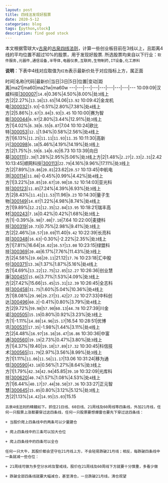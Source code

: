 ```yaml
---
layout: post
title: 四线法发现好股票
date: 2020-5-12
categories: blog
tags: [python,stock]
description: find good stock
---
```



本文根据雪球大v[古泉](https://xueqiu.com/u/7148646888)的[古泉四线法则](https://xueqiu.com/7148646888/130498192)，计算一些创业板目前在3线以上，且距离4线的平均位置不超过10%的股票，用于发现好股票.
所选股票均来自以下行业：`软件服务,元器件,通信设备,半导体,电器仪表,互联网,生物制药,IT设备,化工原料`

**说明**：下表中4线对应取值为`红色`表示最新价处于对应指标上方，属正面


时间|名称|代码|最新价|当日|3日|5日|位置|变动|距离|ma21|ma60|ma21w|ma60w
---|---|---|---|---|---|---|---|---
10:09:09|汉威科技|[300007](https://xueqiu.com/S/SZ300007)|`14.0`|0.36%|4.50%|8.00%|处`3`线上方|2|2.27%|`13.16`|`13.65`|14.06|`13.92`
10:09:42|金龙机电|[300032](https://xueqiu.com/S/SZ300032)|`3.93`|-0.51%|2.80%|7.38%|处`4`线上方|2|5.86%|`3.67`|`3.84`|`3.93`|`3.45`
10:10:00|赛为智能|[300044](https://xueqiu.com/S/SZ300044)|`6.97`|2.80%|3.44%|12.91%|处`3`线上方|1|4.02%|`6.38`|`6.55`|`6.87`|7.04
10:10:24|欧比特|[300053](https://xueqiu.com/S/SZ300053)|`12.1`|1.94%|0.58%|2.56%|处`4`线上方|1|6.13%|`11.25`|`11.11`|`11.93`|`11.35`
10:11:30|高新兴|[300098](https://xueqiu.com/S/SZ300098)|`6.18`|5.46%|4.19%|14.19%|处`3`线上方|2|1.75%|`5.59`|`6.14`|`6.02`|6.73
10:13:39|向日葵|[300111](https://xueqiu.com/S/SZ300111)|`2.38`|1.28%|2.95%|5.06%|处`3`线上方|2|1.48%|`2.27`|`2.33`|`2.31`|2.42
10:13:45|顺网科技|[300113](https://xueqiu.com/S/SZ300113)|`22.79`|4.16%|9.96%|17.11%|处`3`线上方|2|7.89%|`19.86`|`20.81`|23.62|`20.57`
10:13:45|中航电测|[300114](https://xueqiu.com/S/SZ300114)|`11.08`|-0.45%|0.99%|4.42%|处`4`线上方|1|3.22%|`10.85`|`10.67`|`10.90`|`10.52`
10:14:03|亚光科技|[300123](https://xueqiu.com/S/SZ300123)|`11.85`|7.24%|4.39%|6.93%|处`3`线上方|2|8.43%|`11.41`|`11.53`|11.96|`9.23`
10:14:30|量子生物|[300149](https://xueqiu.com/S/SZ300149)|`14.07`|1.22%|4.98%|8.74%|处`4`线上方|1|9.89%|`12.21`|`12.35`|`12.84`|`13.95`
10:18:21|瑞丰高材|[300243](https://xueqiu.com/S/SZ300243)|`7.16`|0.42%|0.42%|1.68%|处`3`线上方|1|-0.39%|`6.98`|`7.08`|`7.10`|7.64
10:22:00|麦捷科技|[300319](https://xueqiu.com/S/SZ300319)|`10.73`|0.75%|2.98%|9.41%|处`3`线上方|2|2.46%|`10.57`|`10.69`|11.40|`9.42`
10:22:39|长亮科技|[300348](https://xueqiu.com/S/SZ300348)|`16.63`|-0.30%|-2.22%|2.35%|处`3`线上方|1|7.81%|16.64|`16.02`|`16.57`|`13.08`
10:23:15|绿盟科技|[300369](https://xueqiu.com/S/SZ300369)|`20.48`|6.17%|7.76%|11.43%|处`3`线上方|2|4.58%|`19.66`|`20.11`|21.12|`17.76`
10:23:18|汇中股份|[300371](https://xueqiu.com/S/SZ300371)|`13.36`|1.37%|1.87%|5.16%|处`4`线上方|1|4.69%|`13.22`|`12.75`|`12.85`|`12.27`
10:26:36|创业慧康|[300451](https://xueqiu.com/S/SZ300451)|`15.66`|3.71%|1.53%|4.09%|处`3`线上方|2|7.42%|15.66|`15.45`|`15.31`|`12.39`
10:26:45|全志科技|[300458](https://xueqiu.com/S/SZ300458)|`31.75`|1.60%|5.04%|10.36%|处`4`线上方|1|8.08%|`29.90`|`29.27`|`31.42`|`27.22`
10:27:33|中科创达|[300496](https://xueqiu.com/S/SZ300496)|`60.2`|-0.41%|0.80%|3.79%|处`4`线上方|2|9.72%|`59.98`|`57.90`|`60.13`|`44.78`
10:27:39|川金诺|[300505](https://xueqiu.com/S/SZ300505)|`15.19`|0.80%|0.92%|3.23%|处`3`线上方|1|-1.11%|`14.88`|`14.96`|`15.17`|16.54
10:28:51|优博讯|[300531](https://xueqiu.com/S/SZ300531)|`17.35`|-1.98%|1.44%|3.11%|处`4`线上方|2|4.48%|`16.97`|`16.16`|`16.47`|`16.86`
10:30:36|中富通|[300560](https://xueqiu.com/S/SZ300560)|`19.19`|2.73%|0.47%|3.80%|处`3`线上方|1|4.37%|19.40|`19.10`|`17.89`|`17.32`
10:30:45|科信技术|[300565](https://xueqiu.com/S/SZ300565)|`11.79`|2.97%|3.56%|8.99%|处`3`线上方|1|1.11%|`11.06`|`11.56`|`11.17`|13.06
10:31:24|移为通信|[300590](https://xueqiu.com/S/SZ300590)|`43.18`|0.56%|1.27%|8.64%|处`3`线上方|1|1.79%|`42.34`|`42.94`|45.85|`39.10`
10:32:09|光库科技|[300620](https://xueqiu.com/S/SZ300620)|`40.74`|1.57%|1.08%|4.53%|处`4`线上方|1|6.44%|`40.17`|`37.44`|`38.50`|`37.36`
10:33:27|正元智慧|[300645](https://xueqiu.com/S/SZ300645)|`15.05`|0.80%|3.12%|5.12%|处`3`线上方|2|1.13%|`14.42`|`14.95`|`15.03`|15.15

```
古泉4线法则的精髓如下。抓住21日线、60日线、21周线及60周线等四条线，外加21月线，任何一只股票上涨都要穿过这四条线，任何一只股票要想爆雷也要先下穿过这四条线：

+ 当股价爬上四条线中的两条可以少量建仓

+ 爬上四条线中的三条可以加大仓位

+ 爬上四条线中的四条可以全仓

任何一只大牛，其股价都会坚守在21月线上方，不会轻易跌破21月线；相反，每跌破四条线中一条就减一些仓位：

+ 21周线可做为多空分水岭及警戒线，股价在21周线及60周线下方就要十分慎重，多看少做

+ 跌破全部四条线就要大幅减仓，甚至清仓，一旦跌破21月线，清仓观望
```